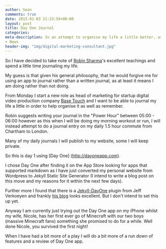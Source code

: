 ```yaml
---
author: Sean
comments: true
date: 2015-01-03 21:23:59+00:00
layout: post
title: Day One Journal
categories:
meta-description: In an attempt to organise my life a little better, as well as publish more to my blog, I am trying out using the Day One Journal app
- News
header-img: "img/digital-marketing-consultant.jpg"
---
```

So I have decided to take note of [Robin Sharma](www.robinsharma.com)'s excellent teachings and spend a little time journaling my life. 

My guess is that given his general philosophy, that he would forgive me for using an app to journal rather than a written journal, as at least it means I am doing rather than not doing. 

From Monday I start a new role as head of marketing for startup digital video production company [Base Touch](http://base-touch.com) and I want to be able to journal my life a little in order to help organise it as well as remember. 

Robin suggests writing your journal in the "Power Hour" between 05:00 - 06:00 however as this when I will be doing my morning workout or run, I will instead attempt to do a journal entry on my daily 1.5 hour commute from Chartham to London. 

Many of my daily journals I will publish to my website, some I will keep
private. 

So this is day 1 using [Day One] (http://dayoneapp.com). 

I chose Day One after finding it on the App Store looking for apps that supported markdown as I have just converted my personal website from Wordpress to Jekyll Static Site Generator (I intend to write a blog post on this move and my reasons for it within the next few days). 

Further more I found that there is a [Jekyll-DayOne](https://github.com/jverkoey/jekyll-dayone) plugin from Jeff Verkoeyen and frankly [his blog](http://blog.jeffverkoeyen.com/) looks excellent. But I don't intend to set this up yet. 

Anyway I am currently just trying out the Day One app on my iPhone whilst my wife,  Nicole, has her first ever go of Minecraft with our two boys (massive Minecraft fans) something she promised to do for a while. Well done Nicole, you survived the first night!

When I have had a bit more of a play I will do a bit more of a run down of features and a review of Day One app. 
